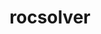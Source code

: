 ---
title: "rocsolver"
layout: cache
categories: [package, develop]
meta: {"versions": ["5.7.1", "6.0.0", "6.0.2"], "compilers": ["gcc@=11.4.0"], "oss": ["ubuntu20.04"], "platforms": ["linux"], "targets": ["x86_64_v3"], "stacks": ["e4s", "root"], "num_specs": 10, "num_specs_by_stack": {"root": 10, "e4s": 10}}
spec_details: [{"hash": "bxtj3j6j2kldt7oaeue52attsvvt2kqo", "compiler": "gcc@=11.4.0", "versions": ["5.7.1"], "os": "ubuntu20.04", "platform": "linux", "target": "x86_64_v3", "variants": ["amdgpu_target=auto", "build_system=cmake", "build_type=Release", "generator=make", "~ipo", "+optimal"], "stacks": ["root", "e4s"], "size": "-", "tarball": "https://binaries.spack.io/develop/build_cache/linux-ubuntu20.04-x86_64_v3/gcc-11.4.0/rocsolver-5.7.1/linux-ubuntu20.04-x86_64_v3-gcc-11.4.0-rocsolver-5.7.1-bxtj3j6j2kldt7oaeue52attsvvt2kqo.spack"}, {"hash": "hyhzxlszgnfpaetyd5nh7l7x4wngqvqw", "compiler": "gcc@=11.4.0", "versions": ["6.0.0"], "os": "ubuntu20.04", "platform": "linux", "target": "x86_64_v3", "variants": ["amdgpu_target=auto", "build_system=cmake", "build_type=Release", "generator=make", "~ipo", "+optimal"], "stacks": ["root", "e4s"], "size": "-", "tarball": "https://binaries.spack.io/develop/build_cache/linux-ubuntu20.04-x86_64_v3/gcc-11.4.0/rocsolver-6.0.0/linux-ubuntu20.04-x86_64_v3-gcc-11.4.0-rocsolver-6.0.0-hyhzxlszgnfpaetyd5nh7l7x4wngqvqw.spack"}, {"hash": "iq27tgvaeeijzerfzx52nkgdooqpmv3i", "compiler": "gcc@=11.4.0", "versions": ["5.7.1"], "os": "ubuntu20.04", "platform": "linux", "target": "x86_64_v3", "variants": ["amdgpu_target=auto", "build_system=cmake", "build_type=Release", "generator=make", "~ipo", "+optimal"], "stacks": ["root", "e4s"], "size": "-", "tarball": "https://binaries.spack.io/develop/build_cache/linux-ubuntu20.04-x86_64_v3/gcc-11.4.0/rocsolver-5.7.1/linux-ubuntu20.04-x86_64_v3-gcc-11.4.0-rocsolver-5.7.1-iq27tgvaeeijzerfzx52nkgdooqpmv3i.spack"}, {"hash": "isjuhz2ggme6nuhpvdnkr5xhz6tlkwnb", "compiler": "gcc@=11.4.0", "versions": ["5.7.1"], "os": "ubuntu20.04", "platform": "linux", "target": "x86_64_v3", "variants": ["amdgpu_target=auto", "build_system=cmake", "build_type=Release", "generator=make", "~ipo", "+optimal"], "stacks": ["root", "e4s"], "size": "-", "tarball": "https://binaries.spack.io/develop/build_cache/linux-ubuntu20.04-x86_64_v3/gcc-11.4.0/rocsolver-5.7.1/linux-ubuntu20.04-x86_64_v3-gcc-11.4.0-rocsolver-5.7.1-isjuhz2ggme6nuhpvdnkr5xhz6tlkwnb.spack"}, {"hash": "h3i3s5oidli3j4iwtpyhwsnwln4he2m3", "compiler": "gcc@=11.4.0", "versions": ["5.7.1"], "os": "ubuntu20.04", "platform": "linux", "target": "x86_64_v3", "variants": ["amdgpu_target=auto", "build_system=cmake", "build_type=Release", "generator=make", "~ipo", "+optimal"], "stacks": ["root", "e4s"], "size": "-", "tarball": "https://binaries.spack.io/develop/build_cache/linux-ubuntu20.04-x86_64_v3/gcc-11.4.0/rocsolver-5.7.1/linux-ubuntu20.04-x86_64_v3-gcc-11.4.0-rocsolver-5.7.1-h3i3s5oidli3j4iwtpyhwsnwln4he2m3.spack"}, {"hash": "akpjmsk2ade2bhgyi2nodga6u5orarxd", "compiler": "gcc@=11.4.0", "versions": ["6.0.0"], "os": "ubuntu20.04", "platform": "linux", "target": "x86_64_v3", "variants": ["amdgpu_target=auto", "build_system=cmake", "build_type=Release", "generator=make", "~ipo", "+optimal"], "stacks": ["root", "e4s"], "size": "-", "tarball": "https://binaries.spack.io/develop/build_cache/linux-ubuntu20.04-x86_64_v3/gcc-11.4.0/rocsolver-6.0.0/linux-ubuntu20.04-x86_64_v3-gcc-11.4.0-rocsolver-6.0.0-akpjmsk2ade2bhgyi2nodga6u5orarxd.spack"}, {"hash": "7texnswwew4seui26shy5war74ltd5c7", "compiler": "gcc@=11.4.0", "versions": ["6.0.0"], "os": "ubuntu20.04", "platform": "linux", "target": "x86_64_v3", "variants": ["amdgpu_target=auto", "build_system=cmake", "build_type=Release", "generator=make", "~ipo", "+optimal"], "stacks": ["root", "e4s"], "size": "-", "tarball": "https://binaries.spack.io/develop/build_cache/linux-ubuntu20.04-x86_64_v3/gcc-11.4.0/rocsolver-6.0.0/linux-ubuntu20.04-x86_64_v3-gcc-11.4.0-rocsolver-6.0.0-7texnswwew4seui26shy5war74ltd5c7.spack"}, {"hash": "ykxsbxtdgpmgxsma2dpurznoeleimobg", "compiler": "gcc@=11.4.0", "versions": ["6.0.0"], "os": "ubuntu20.04", "platform": "linux", "target": "x86_64_v3", "variants": ["amdgpu_target=auto", "build_system=cmake", "build_type=Release", "generator=make", "~ipo", "+optimal"], "stacks": ["root", "e4s"], "size": "-", "tarball": "https://binaries.spack.io/develop/build_cache/linux-ubuntu20.04-x86_64_v3/gcc-11.4.0/rocsolver-6.0.0/linux-ubuntu20.04-x86_64_v3-gcc-11.4.0-rocsolver-6.0.0-ykxsbxtdgpmgxsma2dpurznoeleimobg.spack"}, {"hash": "gccmtzv2qzwha6ers767udziapy7zsfr", "compiler": "gcc@=11.4.0", "versions": ["5.7.1"], "os": "ubuntu20.04", "platform": "linux", "target": "x86_64_v3", "variants": ["amdgpu_target=auto", "build_system=cmake", "build_type=Release", "generator=make", "~ipo", "+optimal"], "stacks": ["root", "e4s"], "size": "-", "tarball": "https://binaries.spack.io/develop/build_cache/linux-ubuntu20.04-x86_64_v3/gcc-11.4.0/rocsolver-5.7.1/linux-ubuntu20.04-x86_64_v3-gcc-11.4.0-rocsolver-5.7.1-gccmtzv2qzwha6ers767udziapy7zsfr.spack"}, {"hash": "pm5twfwh7mrvlhbd46crl7uirwkwp5hq", "compiler": "gcc@=11.4.0", "versions": ["6.0.2"], "os": "ubuntu20.04", "platform": "linux", "target": "x86_64_v3", "variants": ["amdgpu_target=auto", "build_system=cmake", "build_type=Release", "generator=make", "~ipo", "+optimal"], "stacks": ["root", "e4s"], "size": "-", "tarball": "https://binaries.spack.io/develop/build_cache/linux-ubuntu20.04-x86_64_v3/gcc-11.4.0/rocsolver-6.0.2/linux-ubuntu20.04-x86_64_v3-gcc-11.4.0-rocsolver-6.0.2-pm5twfwh7mrvlhbd46crl7uirwkwp5hq.spack"}]
---